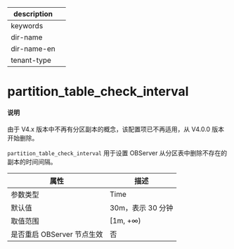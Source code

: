 |description||
|---|---|
|keywords||
|dir-name||
|dir-name-en||
|tenant-type||

# partition_table_check_interval

<main id="notice" type='explain'>
<h4>说明</h4>
<p>由于 V4.x 版本中不再有分区副本的概念，该配置项已不再适用，从 V4.0.0 版本开始删除。</p>
</main>

`partition_table_check_interval` 用于设置 OBServer 从分区表中删除不存在的副本的时间间隔。

|      **属性**      |    **描述**    |
|------------------|--------------|
| 参数类型             | Time         |
| 默认值              | 30m，表示 30 分钟 |
| 取值范围             | \[1m, +∞)    |
| 是否重启 OBServer 节点生效 | 否            |


